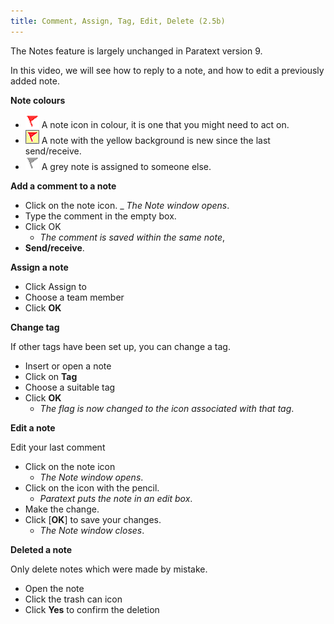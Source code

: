 ```yaml
---
title: Comment, Assign, Tag, Edit, Delete (2.5b)
---
```

The Notes feature is largely unchanged in Paratext version 9.

In this video, we will see how to reply to a note, and how to edit a previously added note.

**Note colours**

- ![](../media/af2265719adde77e6c37fe29d53837a0.png) A note icon in colour, it is one that you might need to act on.
- ![](../media/d75a709de0625acdd2d5606b881713c7.jpeg) 
A note with the yellow background is new since the last send/receive.
- ![](../media/52011900797d9603380805140bdf824b.png) A grey note is assigned to someone else.

**Add a comment to a note**

-   Click on the note icon.
    _  *The Note window opens*.
-   Type the comment in the empty box.
-   Click OK
    -  *The comment is saved within the same note*,
-   **Send/receive**.

**Assign a note**

-   Click Assign to
-   Choose a team member
-   Click **OK**

**Change tag**

If other tags have been set up, you can change a tag.

-   Insert or open a note
-   Click on **Tag**
-   Choose a suitable tag
-   Click **OK**
    -  *The flag is now changed to the icon associated with that tag*.

**Edit a note**

Edit your last comment

-   Click on the note icon
    -  *The Note window opens*.
-   Click on the icon with the pencil.
    -  *Paratext puts the note in an edit box*.
-   Make the change.
-   Click [**OK**] to save your changes.
    -  *The Note window closes*.

**Deleted a note**

Only delete notes which were made by mistake.

-   Open the note
-   Click the trash can icon
-   Click **Yes** to confirm the deletion
